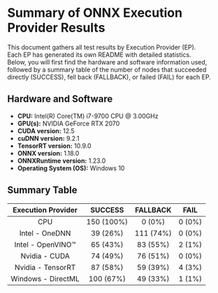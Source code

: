 # Summary of ONNX Execution Provider Results

This document gathers all test results by Execution Provider (EP).  
Each EP has generated its own README with detailed statistics.  
Below, you will first find the hardware and software information used,  
followed by a summary table of the number of nodes that succeeded directly (SUCCESS), fell back (FALLBACK), or failed (FAIL) for each EP.

## Hardware and Software

- **CPU:** Intel(R) Core(TM) i7-9700 CPU @ 3.00GHz
- **GPU(s):** NVIDIA GeForce RTX 2070
- **CUDA version:** 12.5
- **cuDNN version:** 9.2.1
- **TensorRT version:** 10.9.0
- **ONNX version:** 1.18.0
- **ONNXRuntime version:** 1.23.0
- **Operating System (OS):** Windows 10

## Summary Table

| Execution Provider | SUCCESS | FALLBACK | FAIL |
|:------------------:|:-------:|:--------:|:----:|
| CPU | 150 (100%) | 0 (0%) | 0 (0%) |
| Intel - OneDNN | 39 (26%) | 111 (74%) | 0 (0%) |
| Intel - OpenVINO™ | 65 (43%) | 83 (55%) | 2 (1%) |
| Nvidia - CUDA | 74 (49%) | 76 (51%) | 0 (0%) |
| Nvidia - TensorRT | 87 (58%) | 59 (39%) | 4 (3%) |
| Windows - DirectML | 100 (67%) | 49 (33%) | 1 (1%) |

